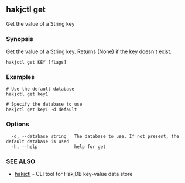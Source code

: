 ## hakjctl get

Get the value of a String key

### Synopsis

Get the value of a String key. Returns (None) if the key doesn't exist.

```
hakjctl get KEY [flags]
```

### Examples

```
# Use the default database
hakjctl get key1

# Specify the database to use
hakjctl get key1 -d default
```

### Options

```
  -d, --database string   The database to use. If not present, the default database is used
  -h, --help              help for get
```

### SEE ALSO

* [hakjctl](hakjctl.md)	 - CLI tool for HakjDB key-value data store


